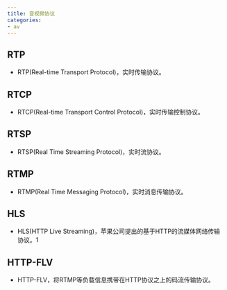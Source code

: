 ```yaml
---
title: 音视频协议 
categories: 
- av
---
```

## RTP

* RTP(Real-time Transport Protocol)，实时传输协议。

## RTCP

* RTCP(Real-time Transport Control Protocol)，实时传输控制协议。

## RTSP

* RTSP(Real Time Streaming Protocol)，实时流协议。

## RTMP

* RTMP(Real Time Messaging Protocol)，实时消息传输协议。

## HLS

* HLS(HTTP Live Streaming)，苹果公司提出的基于HTTP的流媒体网络传输协议。1

## HTTP-FLV

* HTTP-FLV，将RTMP等负载信息携带在HTTP协议之上的码流传输协议。

